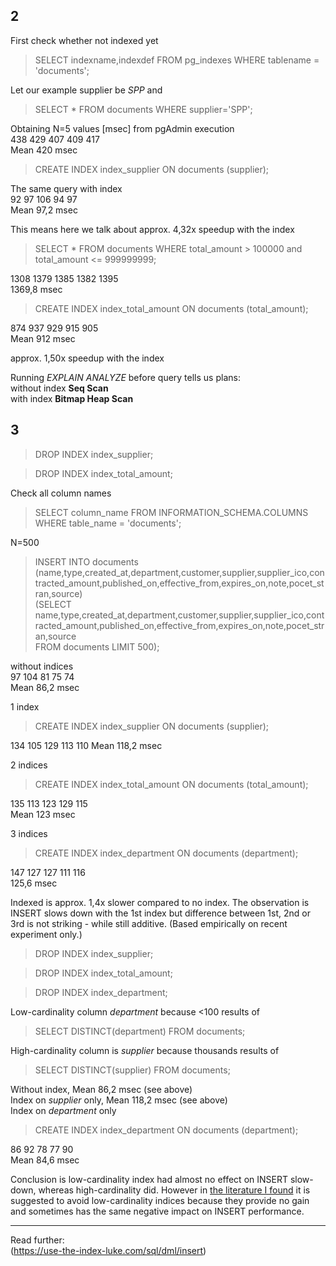 ## 2

First check whether not indexed yet
> SELECT indexname,indexdef
FROM pg_indexes
WHERE tablename = 'documents';

Let our example supplier be *SPP* and 
> SELECT * FROM documents WHERE supplier='SPP';

Obtaining N=5 values [msec] from pgAdmin execution  
438
429
407
409
417  
Mean 420 msec

> CREATE INDEX index_supplier ON documents (supplier);

The same query with index  
92
97
106
94
97  
Mean 97,2 msec

This means here we talk about approx. 4,32x speedup with the index  

> SELECT * FROM documents WHERE total_amount > 100000 and total_amount <= 999999999;

1308
1379
1385
1382
1395  
1369,8 msec

> CREATE INDEX index_total_amount ON documents (total_amount);

874
937
929
915
905  
Mean 912 msec

approx. 1,50x speedup with the index

Running *EXPLAIN ANALYZE* before query tells us plans:  
without index **Seq Scan**  
with index **Bitmap Heap Scan**

## 3

> DROP INDEX index_supplier;

> DROP INDEX index_total_amount;

Check all column names
> SELECT column_name
FROM INFORMATION_SCHEMA.COLUMNS 
WHERE table_name = 'documents';

N=500

> INSERT INTO documents  
(name,type,created_at,department,customer,supplier,supplier_ico,contracted_amount,published_on,effective_from,expires_on,note,pocet_stran,source)  
(SELECT    name,type,created_at,department,customer,supplier,supplier_ico,contracted_amount,published_on,effective_from,expires_on,note,pocet_stran,source  
FROM documents LIMIT 500);

without indices  
97
104
81
75
74  
Mean 86,2 msec

1 index
> CREATE INDEX index_supplier ON documents (supplier);

134
105
129
113
110
Mean 118,2 msec

2 indices
> CREATE INDEX index_total_amount ON documents (total_amount);

135
113
123
129
115  
Mean 123 msec

3 indices
> CREATE INDEX index_department ON documents (department);

147
127
127
111
116  
125,6 msec

Indexed is approx. 1,4x slower compared to no index. The observation is INSERT slows down with the 1st index but difference between 1st, 2nd or 3rd is not striking - while still additive. (Based empirically on recent experiment only.)

> DROP INDEX index_supplier;

> DROP INDEX index_total_amount;

> DROP INDEX index_department;

Low-cardinality column *department* because <100 results of

> SELECT DISTINCT(department) FROM documents;

High-cardinality column is *supplier* because thousands results of

> SELECT DISTINCT(supplier) FROM documents;

Without index, Mean 86,2 msec (see above)  
Index on *supplier* only, Mean 118,2 msec (see above)  
Index on *department* only

> CREATE INDEX index_department ON documents (department);

86
92
78
77
90  
Mean 84,6 msec

Conclusion is low-cardinality index had almost no effect on INSERT slow-down, whereas high-cardinality did. However in [the literature I found](https://www.ibm.com/developerworks/data/library/techarticle/dm-1309cardinal/index.html) it is suggested to avoid low-cardinality indices because they provide no gain and sometimes has the same negative impact on INSERT performance.

--------------------
Read further:  
(https://use-the-index-luke.com/sql/dml/insert)
